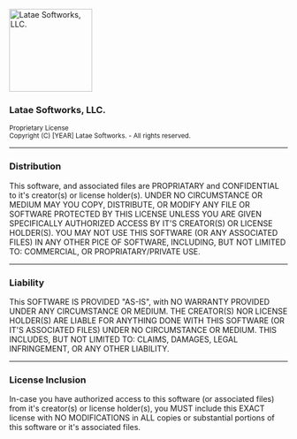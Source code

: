<img width="150" height="150" src="https://cdn.discordapp.com/attachments/865835923190710272/912869604714479616/Latae_Logo_White_Frame.png" alt="Latae Softworks, LLC."> <br />
<h3>Latae Softworks, LLC.</h3>
<sup>Proprietary License</sup> <br />
<sup>Copyright (C) [YEAR] Latae Softworks. - All rights reserved.</sup>

___

### Distribution
This software, and associated files are PROPRIATARY and CONFIDENTIAL to it's creator(s) or license holder(s). UNDER NO CIRCUMSTANCE OR MEDIUM MAY YOU COPY, DISTRIBUTE, OR MODIFY ANY FILE OR SOFTWARE PROTECTED BY THIS LICENSE UNLESS YOU ARE GIVEN SPECIFICALLY AUTHORIZED ACCESS BY IT'S CREATOR(S) OR LICENSE HOLDER(S). YOU MAY NOT USE THIS SOFTWARE (OR ANY ASSOCIATED FILES) IN ANY OTHER PICE OF SOFTWARE, INCLUDING, BUT NOT LIMITED TO: COMMERCIAL, OR PROPRIATARY/PRIVATE USE.

___

### Liability
This SOFTWARE IS PROVIDED "AS-IS", with NO WARRANTY PROVIDED UNDER ANY CIRCUMSTANCE OR MEDIUM. THE CREATOR(S) NOR LICENSE HOLDER(S) ARE LIABLE FOR ANYTHING DONE WITH THIS SOFTWARE (OR IT'S ASSOCIATED FILES) UNDER NO CIRCUMSTANCE OR MEDIUM. THIS INCLUDES, BUT NOT LIMITED TO: CLAIMS, DAMAGES, LEGAL INFRINGEMENT, OR ANY OTHER LIABILITY.

___

### License Inclusion
In-case you have authorized access to this software (or associated files) from it's creator(s) or license holder(s), you MUST include this EXACT license with NO MODIFICATIONS in ALL copies or substantial portions of this software or it's associated files.